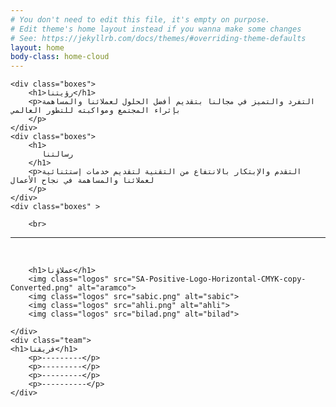 ```yaml
---
# You don't need to edit this file, it's empty on purpose.
# Edit theme's home layout instead if you wanna make some changes
# See: https://jekyllrb.com/docs/themes/#overriding-theme-defaults
layout: home
body-class: home-cloud
---
```


<html lang="en">
<head>
    <meta charset="UTF-8">
    <link rel="stylesheet" type="text/css" href="//www.fontstatic.com/f=neckar-bold,neckar" />
    <link rel="stylesheet" type="text/css" href="headerAndFooter.css">



</head>
<body>



    <div class="boxes">
        <h1>رؤيتنا</h1>
        <p>التفرد والتميز في مجالنا بتقديم أفضل الحلول لعملائنا والمساهمة بإثراء المجتمع ومواكبته للتطور العالمي
        </p>
    </div>
    <div class="boxes">
        <h1>
           رسالتنا
        </h1>
        <p>التقدم والإبتكار بالانتفاع من التقنية لتقديم خدمات إستثنائية لعملائنا والمساهمة في نجاح الأعمال
        </p>
    </div>
    <div class="boxes" >

        <br>
<hr class="style1">
<br>

        <h1>عملاؤنا</h1>
        <img class="logos" src="SA-Positive-Logo-Horizontal-CMYK-copy-Converted.png" alt="aramco">
        <img class="logos" src="sabic.png" alt="sabic">
        <img class="logos" src="ahli.png" alt="ahli">
        <img class="logos" src="bilad.png" alt="bilad">

    </div>
    <div class="team">
    <h1>فريقنا</h1>
        <p>---------</p>
        <p>---------</p>
        <p>---------</p>
        <p>----------</p>
    </div>
    

</body>
</html>